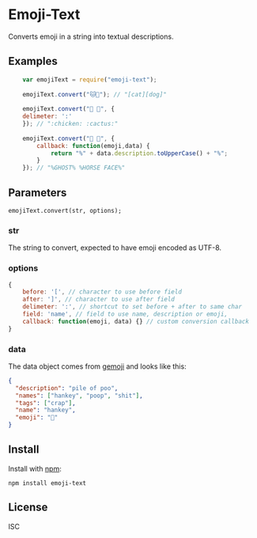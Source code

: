 # Emoji-Text

Converts emoji in a string into textual descriptions.

## Examples

```javascript
	var emojiText = require("emoji-text");
  
	emojiText.convert("🐱🐶"); // "[cat][dog]"
  
	emojiText.convert("🐔 🌵", {
  	delimeter: ':'
	}); // ":chicken: :cactus:"
  
	emojiText.convert("👻 🐴", {
		callback: function(emoji,data) {
			return "%" + data.description.toUpperCase() + "%";
		}
	}); // "%GHOST% %HORSE FACE%"
```

## Parameters

```
emojiText.convert(str, options);
```

### str

The string to convert, expected to have emoji encoded as UTF-8.

### options

```javascript
{
	before: '[', // character to use before field
	after: ']', // character to use after field
	delimeter: ':', // shortcut to set before + after to same char
	field: 'name', // field to use name, description or emoji,
	callback: function(emoji, data) {} // custom conversion callback
}
```

### data

The data object comes from [gemoji](https://www.npmjs.com/package/gemoji) and looks like this:

```json
{
  "description": "pile of poo",
  "names": ["hankey", "poop", "shit"],
  "tags": ["crap"],
  "name": "hankey",
  "emoji": "💩"
}
```


## Install

Install with [npm](https://www.npmjs.org/):

```
npm install emoji-text
```

## License

ISC